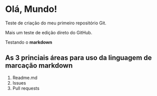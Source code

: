 # Olá, Mundo!
 Teste de criação do meu primeiro repositório Git.
 
 Mais um teste de edição direto do GitHub.
 
 Testando o **markdown**
 
 ## As 3 princiais áreas para uso da linguagem de marcação markdown
 
 1. Readme.md
 2. Issues
 3. Pull requests
